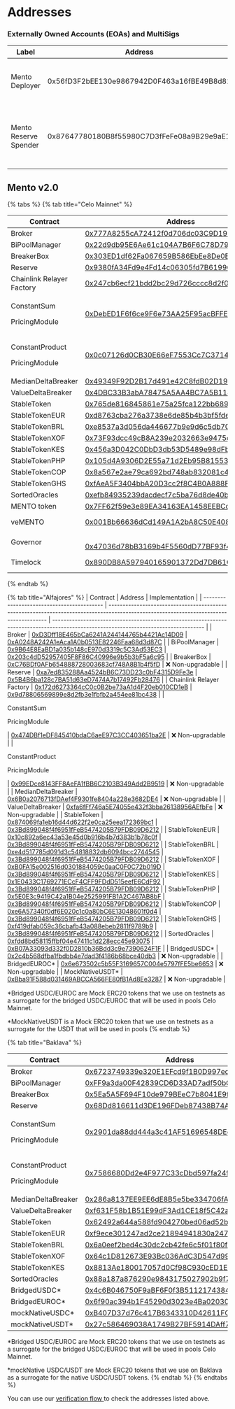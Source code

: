 # Addresses

### Externally Owned Accounts (EOAs) and MultiSigs

| Label                 | Address                                    | Notes                                                        |
| --------------------- | ------------------------------------------ | ------------------------------------------------------------ |
| Mento Deployer        | 0x56fD3F2bEE130e9867942D0F463a16fBE49B8d81 | Used for contract creation on all environments               |
| Mento Reserve Spender | 0x87647780180B8f55980C7D3fFeFe08a9B29e9aE1 | Used with the Reserve to move funds between reserve adresses |

## Mento v2.0

{% tabs %}
{% tab title="Celo Mainnet" %}
<table><thead><tr><th width="223">Contract</th><th width="242">Address</th><th>Implementation</th></tr></thead><tbody><tr><td>Broker</td><td><a href="https://explorer.celo.org/mainnet/address/0x777A8255cA72412f0d706dc03C9D1987306B4CaD">0x777A8255cA72412f0d706dc03C9D1987306B4CaD</a></td><td><a href="https://explorer.celo.org/mainnet/address/0x1B78f6acD05e7BcB00f74863bfd8a7C264143e37">0x1B78f6acD05e7BcB00f74863bfd8a7C264143e37</a></td></tr><tr><td>BiPoolManager</td><td><a href="https://explorer.celo.org/mainnet/address/0x22d9db95E6Ae61c104A7B6F6C78D7993B94ec901">0x22d9db95E6Ae61c104A7B6F6C78D7993B94ec901</a></td><td><a href="https://explorer.celo.org/mainnet/address/0xa3D754445f8C3a8134F64467826352885558FD65">0xa3D754445f8C3a8134F64467826352885558FD65</a></td></tr><tr><td>BreakerBox</td><td><a href="https://explorer.celo.org/mainnet/address/0x303ED1df62Fa067659B586EbEe8De0EcE824Ab39">0x303ED1df62Fa067659B586EbEe8De0EcE824Ab39</a></td><td>❌ Non-upgradable</td></tr><tr><td>Reserve</td><td><a href="https://explorer.celo.org/mainnet/address/0x9380fA34Fd9e4Fd14c06305fd7B6199089eD4eb9">0x9380fA34Fd9e4Fd14c06305fd7B6199089eD4eb9</a></td><td><a href="https://explorer.celo.org/mainnet/address/0xfD9651862Bc1965349E92073152112289393b57d">0xfD9651862Bc1965349E92073152112289393b57d</a></td></tr><tr><td>Chainlink Relayer Factory</td><td><a href="https://celoscan.io/address/0x247cb6ecf21bdd2bc29d726cccc8d2f066211663#readProxyContract">0x247cb6ecf21bdd2bc29d726cccc8d2f066211663</a></td><td><a href="https://celoscan.io/address/0xcf7031937f49f348c55930353fd3bc3aa15b4ced#code">0xcf7031937f49f348c55930353fd3bc3aa15b4ced</a></td></tr><tr><td><p>ConstantSum</p><p>PricingModule</p></td><td><a href="https://explorer.celo.org/mainnet/address/0xDebED1F6f6ce9F6e73AA25F95acBFFE2397550Fb">0xDebED1F6f6ce9F6e73AA25F95acBFFE2397550Fb</a></td><td>❌ Non-upgradable</td></tr><tr><td><p>ConstantProduct</p><p>PricingModule</p></td><td><a href="https://explorer.celo.org/mainnet/address/0x0c07126d0CB30E66eF7553Cc7C37143B4f06DddB/contracts#address-tabs">0x0c07126d0CB30E66eF7553Cc7C37143B4f06DddB</a></td><td>❌ Non-upgradable</td></tr><tr><td>MedianDeltaBreaker</td><td><a href="https://explorer.celo.org/mainnet/address/0x49349F92D2B17d491e42C8fdB02D19f072F9B5D9">0x49349F92D2B17d491e42C8fdB02D19f072F9B5D9</a></td><td>❌ Non-upgradable</td></tr><tr><td>ValueDeltaBreaker</td><td><a href="https://explorer.celo.org/mainnet/address/0x4DBC33B3abA78475A5AA4BC7A5B11445d387BF68">0x4DBC33B3abA78475A5AA4BC7A5B11445d387BF68</a></td><td>❌ Non-upgradable</td></tr><tr><td>StableToken</td><td><a href="https://explorer.celo.org/mainnet/address/0x765DE816845861e75A25fCA122bb6898B8B1282a">0x765de816845861e75a25fca122bb6898b8b1282a</a></td><td><a href="https://explorer.celo.org/mainnet/address/0x434563B0604BE100F04B7Ae485BcafE3c9D8850E">0x434563B0604BE100F04B7Ae485BcafE3c9D8850E</a></td></tr><tr><td>StableTokenEUR</td><td><a href="https://explorer.celo.org/mainnet/address/0xd8763cba276a3738e6de85b4b3bf5fded6d6ca73">0xd8763cba276a3738e6de85b4b3bf5fded6d6ca73</a></td><td><a href="https://explorer.celo.org/mainnet/address/0x434563B0604BE100F04B7Ae485BcafE3c9D8850E">0x434563B0604BE100F04B7Ae485BcafE3c9D8850E</a></td></tr><tr><td>StableTokenBRL</td><td><a href="https://explorer.celo.org/mainnet/address/0xe8537a3d056da446677b9e9d6c5db704eaab4787">0xe8537a3d056da446677b9e9d6c5db704eaab4787</a></td><td><a href="https://explorer.celo.org/mainnet/address/0x434563B0604BE100F04B7Ae485BcafE3c9D8850E">0x434563B0604BE100F04B7Ae485BcafE3c9D8850E</a></td></tr><tr><td>StableTokenXOF</td><td><a href="https://explorer.celo.org/mainnet/address/0x73F93dcc49cB8A239e2032663e9475dd5ef29A08">0x73F93dcc49cB8A239e2032663e9475dd5ef29A08</a></td><td><a href="https://explorer.celo.org/mainnet/address/0x434563B0604BE100F04B7Ae485BcafE3c9D8850E">0x434563B0604BE100F04B7Ae485BcafE3c9D8850E</a></td></tr><tr><td>StableTokenKES</td><td><a href="https://explorer.celo.org/mainnet/address/0x456a3D042C0DbD3db53D5489e98dFb038553B0d0">0x456a3D042C0DbD3db53D5489e98dFb038553B0d0</a></td><td><a href="https://explorer.celo.org/mainnet/address/0x434563B0604BE100F04B7Ae485BcafE3c9D8850E">0x434563B0604BE100F04B7Ae485BcafE3c9D8850E</a></td></tr><tr><td>StableTokenPHP</td><td><a href="https://explorer.celo.org/mainnet/address/0x105d4A9306D2E55a71d2Eb95B81553AE1dC20d7B">0x105d4A9306D2E55a71d2Eb95B81553AE1dC20d7B</a></td><td><a href="https://explorer.celo.org/mainnet/address/0x434563B0604BE100F04B7Ae485BcafE3c9D8850E">0x434563B0604BE100F04B7Ae485BcafE3c9D8850E</a></td></tr><tr><td>StableTokenCOP</td><td><a href="https://explorer.celo.org/mainnet/address/0x8a567e2ae79ca692bd748ab832081c45de4041ea">0x8a567e2ae79ca692bd748ab832081c45de4041ea</a></td><td><a href="https://explorer.celo.org/mainnet/address/0x434563B0604BE100F04B7Ae485BcafE3c9D8850E">0x434563B0604BE100F04B7Ae485BcafE3c9D8850E</a></td></tr><tr><td>StableTokenGHS</td><td><a href="https://celo.blockscout.com/address/0xfAeA5F3404bbA20D3cc2f8C4B0A888F55a3c7313?tab=contract">0xfAeA5F3404bbA20D3cc2f8C4B0A888F55a3c7313</a></td><td><a href="https://explorer.celo.org/mainnet/address/0x434563B0604BE100F04B7Ae485BcafE3c9D8850E">0x434563B0604BE100F04B7Ae485BcafE3c9D8850E</a></td></tr><tr><td>SortedOracles</td><td><a href="https://explorer.celo.org/mainnet/address/0xefb84935239dacdecf7c5ba76d8de40b077b7b33">0xefb84935239dacdecf7c5ba76d8de40b077b7b33</a></td><td><a href="https://explorer.celo.org/mainnet/address/0x4B621443c1c749ef5252e8AEE158A52B5eCe304A">0x4B621443c1c749ef5252e8AEE158A52B5eCe304A</a></td></tr><tr><td>MENTO token</td><td><a href="https://celoscan.io/address/0x7FF62f59e3e89EA34163EA1458EEBCc81177Cfb6">0x7FF62f59e3e89EA34163EA1458EEBCc81177Cfb6</a></td><td>❌ Non-upgradable</td></tr><tr><td>veMENTO</td><td><a href="https://celoscan.io/token/0x001Bb66636dCd149A1A2bA8C50E408BdDd80279C">0x001Bb66636dCd149A1A2bA8C50E408BdDd80279C</a></td><td><br><a href="https://celoscan.io/address/0x34c5bb4113cd6ff681a82a8e8cffb3b587485d73">0x34C5BB4113Cd6FF681A82A8E8CffB3b587485D73</a></td></tr><tr><td>Governor</td><td><br><a href="https://celoscan.io/address/0x47036d78bB3169b4F5560dD77BF93f4412A59852">0x47036d78bB3169b4F5560dD77BF93f4412A59852</a></td><td><a href="https://celoscan.io/address/0xb910a75f9a96f1f0fafeb2e3f823b3e030671cdf">0xB910a75f9A96f1F0FAfEb2E3F823B3e030671CDf</a></td></tr><tr><td>Timelock</td><td><a href="https://celoscan.io/address/0x890DB8A597940165901372Dd7DB61C9f246e2147">0x890DB8A597940165901372Dd7DB61C9f246e2147</a></td><td><br><a href="https://celoscan.io/address/0x3efad8f997f705675924470ec84677db68c5a2d0">0x3eFAD8F997F705675924470Ec84677DB68c5A2d0</a></td></tr></tbody></table>


{% endtab %}

{% tab title="Alfajores" %}
| Contract                                   | Address                                                                                                                                | Implementation                                                                                                                       |
| ------------------------------------------ | -------------------------------------------------------------------------------------------------------------------------------------- | ------------------------------------------------------------------------------------------------------------------------------------ |
| Broker                                     | [0xD3Dff18E465bCa6241A244144765b4421Ac14D09](https://explorer.celo.org/alfajores/address/0xD3Dff18E465bCa6241A244144765b4421Ac14D09)   | [0xA0248A242A1eAca1A0b0513E82246Faa68d3d87C](https://explorer.celo.org/alfajores/address/0xA0248A242A1eAca1A0b0513E82246Faa68d3d87C) |
| BiPoolManager                              | [0x9B64E8EaBD1a035b148cE970d3319c5C3Ad53EC3](https://explorer.celo.org/alfajores/address/0x9B64E8EaBD1a035b148cE970d3319c5C3Ad53EC3)   | [0x203c4dD52957405F8F86C40996e9b5b3bF5a6c95](https://explorer.celo.org/alfajores/address/0x203c4dD52957405F8F86C40996e9b5b3bF5a6c95) |
| BreakerBox                                 | [0xC76BDf0AFb654888728003683cf748A8B1b4f5fD](https://explorer.celo.org/alfajores/address/0xC76BDf0AFb654888728003683cf748A8B1b4f5fD)   | ❌ Non-upgradable                                                                                                                     |
| Reserve                                    | [0xa7ed835288Aa4524bB6C73DD23c0bF4315D9Fe3e](https://explorer.celo.org/alfajores/address/0xa7ed835288Aa4524bB6C73DD23c0bF4315D9Fe3e)   | [0x5B4B6ba128c7BA51d63eD7474A7b17492Fb28476](https://explorer.celo.org/alfajores/address/0x5B4B6ba128c7BA51d63eD7474A7b17492Fb28476) |
| Chainlink Relayer Factory                  | [0x172d6273364cC0c0B2be73aA1d4F20eb010CD1eB](https://alfajores.celoscan.io/address/0x172d6273364cc0c0b2be73aa1d4f20eb010cd1eb#code)    | [0x9d78806569899e8d2fb3e1fbfb2a454ee81bc438](https://alfajores.celoscan.io/address/0x9d78806569899e8d2fb3e1fbfb2a454ee81bc438#code)  |
| <p>ConstantSum</p><p>PricingModule</p>     | [0x474DBf1eDF845410bdaC6aeE97C3CC403651ba2E](https://explorer.celo.org/alfajores/address/0x474DBf1eDF845410bdaC6aeE97C3CC403651ba2E)   | ❌ Non-upgradable                                                                                                                     |
| <p>ConstantProduct</p><p>PricingModule</p> | [0x99EDce8143FF8AeFA1fBB6C2103B349Add2B9519](https://explorer.celo.org/alfajores/address/0x99EDce8143FF8AeFA1fBB6C2103B349Add2B9519)   | ❌ Non-upgradable                                                                                                                     |
| MedianDeltaBreaker                         | [0x6B0a2076713fDAef4F9301fe8404a228e3682DE4](https://explorer.celo.org/alfajores/address/0x6B0a2076713fDAef4F9301fe8404a228e3682DE4)   | ❌ Non-upgradable                                                                                                                     |
| ValueDeltaBreaker                          | [0xfa6fFf746a5E74055e432f3bba26138956AEfbFe](https://explorer.celo.org/alfajores/address/0xfa6fFf746a5E74055e432f3bba26138956AEfbFe)   | ❌ Non-upgradable                                                                                                                     |
| StableToken                                | [0x874069fa1eb16d44d622f2e0ca25eea172369bc1](https://explorer.celo.org/alfajores/address/0x874069fa1eb16d44d622f2e0ca25eea172369bc1)   | [0x3Bd899048f4f6951fFeB5474205B79FDB09D6212](https://explorer.celo.org/alfajores/address/0x3Bd899048f4f6951fFeB5474205B79FDB09D6212) |
| StableTokenEUR                             | [0x10c892a6ec43a53e45d0b916b4b7d383b1b78c0f](https://explorer.celo.org/alfajores/address/0x10c892a6ec43a53e45d0b916b4b7d383b1b78c0f)   | [0x3Bd899048f4f6951fFeB5474205B79FDB09D6212](https://explorer.celo.org/alfajores/address/0x3Bd899048f4f6951fFeB5474205B79FDB09D6212) |
| StableTokenBRL                             | [0xe4d517785d091d3c54818832db6094bcc2744545](https://explorer.celo.org/alfajores/address/0xe4d517785d091d3c54818832db6094bcc2744545)   | [0x3Bd899048f4f6951fFeB5474205B79FDB09D6212](https://explorer.celo.org/alfajores/address/0x3Bd899048f4f6951fFeB5474205B79FDB09D6212) |
| StableTokenXOF                             | [0xB0FA15e002516d0301884059c0aaC0F0C72b019D](https://explorer.celo.org/alfajores/address/0xB0FA15e002516d0301884059c0aaC0F0C72b019D)   | [0x3Bd899048f4f6951fFeB5474205B79FDB09D6212](https://explorer.celo.org/alfajores/address/0x3Bd899048f4f6951fFeB5474205B79FDB09D6212) |
| StableTokenKES                             | [0x1E0433C1769271ECcF4CFF9FDdD515eefE6CdF92](https://explorer.celo.org/alfajores/address/0x1E0433C1769271ECcF4CFF9FDdD515eefE6CdF92)   | [0x3Bd899048f4f6951fFeB5474205B79FDB09D6212](https://explorer.celo.org/alfajores/address/0x3Bd899048f4f6951fFeB5474205B79FDB09D6212) |
| StableTokenPHP                             | [0x5E0E3c9419C42a1B04e2525991FB1A2C467AB8bF](https://explorer.celo.org/alfajores/address/0x5E0E3c9419C42a1B04e2525991FB1A2C467AB8bF)   | [0x3Bd899048f4f6951fFeB5474205B79FDB09D6212](https://explorer.celo.org/alfajores/address/0x3Bd899048f4f6951fFeB5474205B79FDB09D6212) |
| StableTokenCOP                             | [0xe6A57340f0df6E020c1c0a80bC6E13048601f0d4](https://explorer.celo.org/alfajores/address/0xe6A57340f0df6E020c1c0a80bC6E13048601f0d4)   | [0x3Bd899048f4f6951fFeB5474205B79FDB09D6212](https://explorer.celo.org/alfajores/address/0x3Bd899048f4f6951fFeB5474205B79FDB09D6212) |
| StableTokenGHS                             | [0xf419dfab059c36cbafb43a088ebeb2811f9789b9](https://celo-alfajores.blockscout.com/address/0xF419dFaB059c36CBafB43a088EbEB2811f9789b9) | [0x3Bd899048f4f6951fFeB5474205B79FDB09D6212](https://explorer.celo.org/alfajores/address/0x3Bd899048f4f6951fFeB5474205B79FDB09D6212) |
| SortedOracles                              | [0xfdd8bd58115ffbf04e47411c1d228ecc45e93075](https://explorer.celo.org/alfajores/address/0xfdd8bd58115ffbf04e47411c1d228ecc45e93075)   | [0xB07A33093d332f0D2810b36Bdd3c9e7390624F1F](https://explorer.celo.org/alfajores/address/0xB07A33093d332f0D2810b36Bdd3c9e7390624F1F) |
| BridgedUSDC\*                              | [0x2c4b568dfba1fbdbb4e7dad3f4186b68bce40db3](https://explorer.celo.org/alfajores/address/0x2c4b568dfba1fbdbb4e7dad3f4186b68bce40db3)   | ❌ Non-upgradable                                                                                                                     |
| BridgedEUROC\*                             | [0x6e673502c5b55F3169657C004e5797fFE5be6653](https://explorer.celo.org/alfajores/address/0x6e673502c5b55F3169657C004e5797fFE5be6653)   | ❌ Non-upgradable                                                                                                                     |
| MockNativeUSDT\*                           | [0xBba91F588d031469ABCCA566FE80fB1Ad8Ee3287](https://explorer.celo.org/alfajores/address/0xBba91F588d031469ABCCA566FE80fB1Ad8Ee3287)   | ❌ Non-upgradable                                                                                                                     |

\*Bridged USDC/EUROC are Mock ERC20 tokens that we use on testnets as a surrogate for the bridged USDC/EUROC that will be used in pools Celo Mainnet.

\*MockNativeUSDT is a Mock ERC20 token that we use on testnets as a surrogate for the USDT that will be used in pools
{% endtab %}

{% tab title="Baklava" %}
<table><thead><tr><th width="222">Contract</th><th>Address</th><th>Implementation</th><th data-hidden></th><th data-hidden></th></tr></thead><tbody><tr><td>Broker</td><td><a href="https://explorer.celo.org/baklava/address/0x6723749339e320E1EFcd9f1B0D997ecb45587208">0x6723749339e320E1EFcd9f1B0D997ecb45587208</a></td><td><a href="https://explorer.celo.org/baklava/address/0xb474472410F72c292280Ad6778978b49B8F7e68c">0xb474472410F72c292280Ad6778978b49B8F7e68c</a></td><td></td><td></td></tr><tr><td>BiPoolManager</td><td><a href="https://explorer.celo.org/baklava/address/0xFF9a3da00F42839CD6D33AD7adf50bCc97B41411">0xFF9a3da00F42839CD6D33AD7adf50bCc97B41411</a></td><td><a href="https://explorer.celo.org/baklava/address/0xf0e764Da1E61Bd5421692e5d02bdad9f3B09f825/">0xf0e764Da1E61Bd5421692e5d02bdad9f3B09f825</a></td><td></td><td></td></tr><tr><td>BreakerBox</td><td><a href="https://explorer.celo.org/baklava/address/0x5Ea5A5F694F10de979BEeC7b8041E9f931F54bc7">0x5Ea5A5F694F10de979BEeC7b8041E9f931F54bc7</a></td><td>❌ Non-upgradable</td><td></td><td></td></tr><tr><td>Reserve</td><td><a href="https://explorer.celo.org/baklava/address/0x68Dd816611d3DE196FDeb87438B74A9c29fd649f">0x68Dd816611d3DE196FDeb87438B74A9c29fd649f</a></td><td><a href="https://explorer.celo.org/baklava/address/0x1888c9f6d77dDc5517074cb77F024871B9614002">0x1888c9f6d77dDc5517074cb77F024871B9614002</a></td><td></td><td></td></tr><tr><td><p>ConstantSum</p><p>PricingModule</p></td><td><a href="https://explorer.celo.org/baklava/address/0x2901da88dd444a3c41AF51696548DEe3524Cf8Dc">0x2901da88dd444a3c41AF51696548DEe3524Cf8Dc</a></td><td>❌ Non-upgradable</td><td></td><td></td></tr><tr><td><p>ConstantProduct</p><p>PricingModule</p></td><td><a href="https://explorer.celo.org/baklava/address/0x7586680Dd2e4F977C33cDbd597fa2490e342CbA2">0x7586680Dd2e4F977C33cDbd597fa2490e342CbA2</a></td><td>❌ Non-upgradable</td><td></td><td></td></tr><tr><td>MedianDeltaBreaker</td><td><a href="https://explorer.celo.org/baklava/address/0x286a8137EE9EE6dE8B5e5be334706fA812400994">0x286a8137EE9EE6dE8B5e5be334706fA812400994</a></td><td>❌ Non-upgradable</td><td></td><td></td></tr><tr><td>ValueDeltaBreaker</td><td><a href="https://explorer.celo.org/baklava/address/0xf631F58b1B51E99dF3Ad1CE18f5C42ab41e4A17a">0xf631F58b1B51E99dF3Ad1CE18f5C42ab41e4A17a</a></td><td>❌ Non-upgradable</td><td></td><td></td></tr><tr><td>StableToken</td><td><a href="https://explorer.celo.org/baklava/address/0x62492a644a588fd904270bed06ad52b9abfea1ae">0x62492a644a588fd904270bed06ad52b9abfea1ae</a></td><td><a href="https://explorer.celo.org/baklava/address/0xb8956d1fCeff0655B2B9DF1975c5c25B71de1Df3">0xb8956d1fCeff0655B2B9DF1975c5c25B71de1Df3</a></td><td></td><td></td></tr><tr><td>StableTokenEUR</td><td><a href="https://explorer.celo.org/baklava/address/0xf9ece301247ad2ce21894941830a2470f4e774ca">0xf9ece301247ad2ce21894941830a2470f4e774ca</a></td><td><a href="https://explorer.celo.org/baklava/address/0xb8956d1fCeff0655B2B9DF1975c5c25B71de1Df3">0xb8956d1fCeff0655B2B9DF1975c5c25B71de1Df3</a></td><td></td><td></td></tr><tr><td>StableTokenBRL</td><td><a href="https://explorer.celo.org/baklava/address/0x6a0eef2bed4c30dc2cb42fe6c5f01f80f7ef16d1">0x6a0eef2bed4c30dc2cb42fe6c5f01f80f7ef16d1</a></td><td><a href="https://explorer.celo.org/baklava/address/0xb8956d1fCeff0655B2B9DF1975c5c25B71de1Df3">0xb8956d1fCeff0655B2B9DF1975c5c25B71de1Df3</a></td><td></td><td></td></tr><tr><td>StableTokenXOF</td><td><a href="https://explorer.celo.org/baklava/address/0x64c1D812673E93Bc036AdC3D547d9950696DA5Af">0x64c1D812673E93Bc036AdC3D547d9950696DA5Af</a></td><td><a href="https://explorer.celo.org/baklava/address/0xb8956d1fCeff0655B2B9DF1975c5c25B71de1Df3">0xb8956d1fCeff0655B2B9DF1975c5c25B71de1Df3</a></td><td></td><td></td></tr><tr><td>StableTokenKES</td><td><a href="https://explorer.celo.org/baklava/address/0x8813Ae180017057d0Cf98C930cED1E7101B97370">0x8813Ae180017057d0Cf98C930cED1E7101B97370</a></td><td><a href="https://explorer.celo.org/baklava/address/0xb8956d1fCeff0655B2B9DF1975c5c25B71de1Df3">0xb8956d1fCeff0655B2B9DF1975c5c25B71de1Df3</a></td><td></td><td></td></tr><tr><td>SortedOracles</td><td><a href="https://explorer.celo.org/baklava/address/0x88a187a876290e9843175027902b9f7f1b092c88">0x88a187a876290e9843175027902b9f7f1b092c88</a></td><td><a href="https://explorer.celo.org/baklava/address/0x2e229aa95c67baa6c08073f26ABA8E4083e98489">0x2e229aa95c67baa6c08073f26ABA8E4083e98489</a></td><td></td><td></td></tr><tr><td>BridgedUSDC*</td><td><a href="https://explorer.celo.org/baklava/address/0x4c6B046750F9aBF6F0f3B511217438451bc6Aa02">0x4c6B046750F9aBF6F0f3B511217438451bc6Aa02</a></td><td>❌ Non-upgradable</td><td></td><td></td></tr><tr><td>BridgedEUROC*</td><td><a href="https://explorer.celo.org/baklava/address/0x6f90ac394b1F45290d3023e4Ba0203005cAF2A4B">0x6f90ac394b1F45290d3023e4Ba0203005cAF2A4B</a></td><td>❌ Non-upgradable</td><td></td><td></td></tr><tr><td>mockNativeUSDC*</td><td><a href="https://explorer.celo.org/baklava/address/0xB407D37d76c417B6343310D42611FCA106B2abB8">0xB407D37d76c417B6343310D42611FCA106B2abB8</a></td><td>❌ Non-upgradable</td><td></td><td></td></tr><tr><td>mockNativeUSDT*</td><td><a href="https://explorer.celo.org/baklava/address/0x27c586469038A1749B27BF5914DAff7A14227AfB">0x27c586469038A1749B27BF5914DAff7A14227AfB</a></td><td>❌ Non-upgradable</td><td></td><td></td></tr></tbody></table>

\*Bridged USDC/EUROC are Mock ERC20 tokens that we use on testnets as a surrogate for the bridged USDC/EUROC that will be used in pools Celo Mainnet.

\*mockNative USDC/USDT are Mock ERC20 tokens that we use on Baklava as a surrogate for the native USDC/USDT tokens.
{% endtab %}
{% endtabs %}

You can use our [verification flow ](verification.md)to check the addresses listed above.
